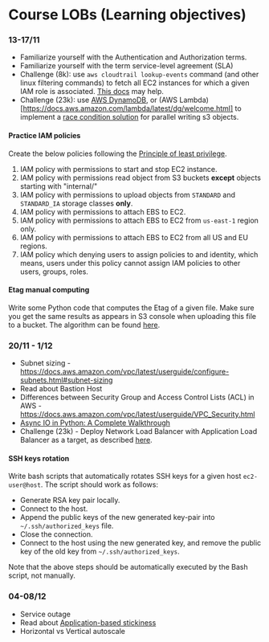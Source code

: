 # Course LOBs (Learning objectives)

### 13-17/11

- Familiarize yourself with the Authentication and Authorization terms.
- Familiarize yourself with the term service-level agreement (SLA)
- Challenge (8k): use `aws cloudtrail lookup-events` command (and other linux filtering commands) to fetch all EC2 instances for which a given IAM role is associated. [This docs](https://docs.aws.amazon.com/awscloudtrail/latest/userguide/view-cloudtrail-events-cli.html#looking-up-events-with-the-aws-cli) may help.
- Challenge (23k): use [AWS DynamoDB](https://docs.aws.amazon.com/amazondynamodb/latest/developerguide/Introduction.html), or (AWS Lambda)[https://docs.aws.amazon.com/lambda/latest/dg/welcome.html] to implement a [race condition solution](https://stackoverflow.com/questions/45803968/aws-s3-client-race-condition-solutions) for parallel writing s3 objects.

#### Practice IAM policies

Create the below policies following the [Principle of least privilege](https://en.wikipedia.org/wiki/Principle_of_least_privilege).

1. IAM policy with permissions to start and stop EC2 instance.
2. IAM policy with permissions read object from S3 buckets **except** objects starting with "internal/"
3. IAM policy with permissions to upload objects from `STANDARD` and `STANDARD_IA` storage classes **only**.
4. IAM policy with permissions to attach EBS to EC2.
5. IAM policy with permissions to attach EBS to EC2 from `us-east-1` region only.
6. IAM policy with permissions to attach EBS to EC2 from all US and EU regions.
7. IAM policy which denying users to assign policies to and identity, which means, users under this policy cannot assign IAM policies to other users, groups, roles.

#### Etag manual computing

Write some Python code that computes the Etag of a given file. Make sure you get the same results as appears in S3 console when uploading this file to a bucket. The algorithm can be found [here](https://stackoverflow.com/a/43819225).


### 20/11 - 1/12

- Subnet sizing - https://docs.aws.amazon.com/vpc/latest/userguide/configure-subnets.html#subnet-sizing
- Read about Bastion Host
- Differences between Security Group and Access Control Lists (ACL) in AWS - https://docs.aws.amazon.com/vpc/latest/userguide/VPC_Security.html
- [Async IO in Python: A Complete Walkthrough](https://realpython.com/async-io-python/)
- Challenge (23k) - Deploy Network Load Balancer with Application Load Balancer as a target, as described [here](https://aws.amazon.com/blogs/networking-and-content-delivery/application-load-balancer-type-target-group-for-network-load-balancer/). 

#### SSH keys rotation

Write bash scripts that automatically rotates SSH keys for a given host `ec2-user@host`. The script should work as follows:

- Generate RSA key pair locally.
- Connect to the host.
- Append the public keys of the new generated key-pair into `~/.ssh/authorized_keys` file.
- Close the connection.
- Connect to the host using the new generated key, and remove the public key of the old key from `~/.ssh/authorized_keys`.

Note that the above steps should be automatically executed by the Bash script, not manually.

### 04-08/12

- Service outage
- Read about [Application-based stickiness](https://docs.aws.amazon.com/elasticloadbalancing/latest/application/sticky-sessions.html#application-based-stickiness)
- Horizontal vs Vertical autoscale
